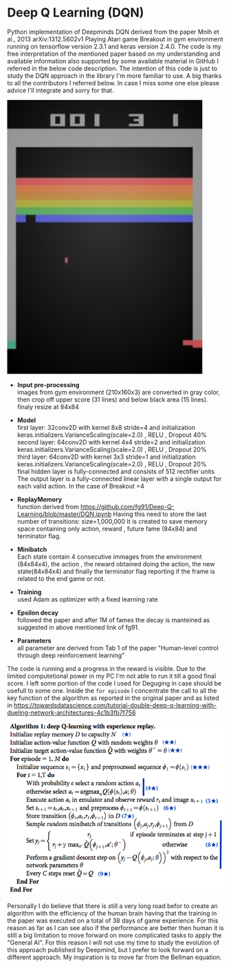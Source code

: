# Deep Q Learning (DQN)
Python implementation of Deepminds DQN derived from the paper Mnih et al., 2013 arXiv:1312.5602v1 Playing Atari game Breakout in gym environment running on tensorflow version 2.3.1 and keras version 2.4.0. The code is my free interpretation of the mentioned paper based on my understanding and available information also supported by some available material in GitHub I referred in the below code description. The intention of this code is just to study the DQN approach in the library I'm more familiar to use. A big thanks to all the contributors I referred below. In case I miss some one else please advice I'll integrate and sorry for that.

![](pictures/Breakout.png)

* **Input pre-processing**\
images from gym environment (210x160x3) are converted in gray color, then crop off upper score (31 lines) and below black area (15 lines). finaly resize  at 84x84

* **Model**\
first layer: 32conv2D with kernel 8x8 stride=4 and initialization keras.initializers.VarianceScaling(scale=2.0) , RELU , Dropout 40%\
second layer: 64conv2D with kernel 4x4 stride=2 and initialization keras.initializers.VarianceScaling(scale=2.0) , RELU , Dropout 20%\
third layer: 64conv2D with kernel 3x3 stride=1 and initialization keras.initializers.VarianceScaling(scale=2.0) , RELU , Dropout 20%\
final hidden layer is fully-connected and consists of 512 rectifier units\
The output layer is a fully-connected linear layer with a single output for each valid action. In the case of Breakout =4 


* **ReplayMemory**\
function derived from https://github.com/fg91/Deep-Q-Learning/blob/master/DQN.ipynb
Having this need to store the last number of transitions: size=1,000,000  It is created to save memory space containing only action, reward , future fame (84x84) and terminator flag.

* **Minibatch**\
Each state contain 4 consecutive immages from the environment (84x84x4), the action , the reward obtained doing the action, the new state(84x84x4) and finally the terminator flag reporting if the frame is related to the end game or not. 

* **Training**\
used Adam as optimizer with a fixed learning rate

* **Epsilon decay**\
followed the paper and after 1M of fames the decay is manteined as suggested in above mentioned link of fg91.

* **Parameters**\
all parameter are derived from Tab 1 of the paper "Human-level control through deep reinforcement learning"

The code is running and a progress in the reward is visible. Due to the limited computetional power in my PC I'm not able to run it till a good final score. I left some portion of the code I used for Deguging in case should be usefull to some one. Inside the ```for episode``` I concentrate the call to all the key function of the algorithm as reported in the original paper and as listed in https://towardsdatascience.com/tutorial-double-deep-q-learning-with-dueling-network-architectures-4c1b3fb7f756


![](pictures/DQN_paper_algo.png)

Personally I do believe that there is still a very long road befor to create an algorithm with the efficiency of the human brain having that the training in the paper was executed on a total of 38 days of game experience. For this reason as far as I can see also if the performance are better then human it is still a big limitation to move forward on more complicated tasks to apply the "General AI". For this reason I will not use my time to study the evolution of this approach published by Deepmind, but I prefer to look forward on a different approach. My inspiration is to move far from the Bellman equation.
